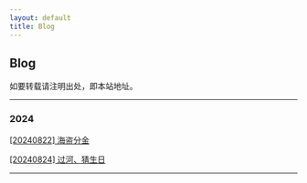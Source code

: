 ```yaml
---
layout: default
title: Blog
---
```


## Blog 

如要转载请注明出处，即本站地址。

- - - 
### 2024

[[20240822] 海盗分金](./posts/20240822-pirate.html) 

[[20240824] 过河、猜生日](./posts/20240824-river-birth.html)

- - - 
